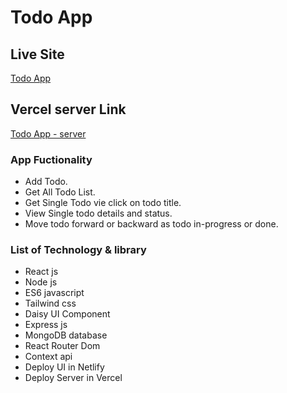 # Todo App

## Live Site

[Todo App](https://todo-manage-app.netlify.app/)

## Vercel server Link

[Todo App - server](https://todo-server-one-iota.vercel.app)

### App Fuctionality

- Add Todo.
- Get All Todo List.
- Get Single Todo vie click on todo title.
- View Single todo details and status.
- Move todo forward or backward as todo in-progress or done.

### List of Technology & library

- React js
- Node js
- ES6 javascript
- Tailwind css
- Daisy UI Component
- Express js
- MongoDB database
- React Router Dom
- Context api
- Deploy UI in Netlify
- Deploy Server in Vercel
